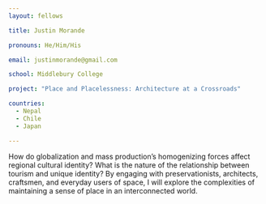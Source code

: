```yaml
---
layout: fellows

title: Justin Morande

pronouns: He/Him/His

email: justinmorande@gmail.com

school: Middlebury College

project: "Place and Placelessness: Architecture at a Crossroads"

countries:
  - Nepal
  - Chile
  - Japan

---
```


How do globalization and mass production’s homogenizing forces affect regional cultural identity? What is the nature of the relationship between tourism and unique identity? By engaging with preservationists, architects, craftsmen, and everyday users of space, I will explore the complexities of maintaining a sense of place in an interconnected world.
